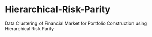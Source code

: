 # Hierarchical-Risk-Parity
Data Clustering of Financial Market for Portfolio Construction using Hierarchical Risk Parity
